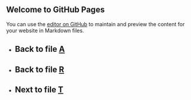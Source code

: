 ## Welcome to GitHub Pages

You can use the [editor on GitHub](https://github.com/samuelbetio/alphabet.file/edit/master/A/B/C/D/E/F/G/H/I/J/K/L/M/N/O/P/Q/R/S/README.md) to maintain and preview the content for your website in Markdown files.

- ## **Back** to file [A](../../../../../../../../../../../../../../../../../../../README.md)

- ## **Back** to file [R](../)
- ## **Next** to file [T](T/)





